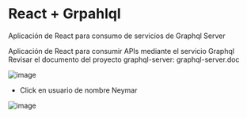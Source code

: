 # React + Grpahlql

Aplicación de React para consumo de servicios de Graphql Server

Aplicación de React para consumir APIs mediante el servicio Graphql
Revisar el documento del proyecto graphql-server: graphql-server.doc 

![image](https://github.com/wlopera/react-graphql/assets/7141537/5db75fd8-2c57-469a-ac94-af9343eb40b1)

* Click en usuario de nombre Neymar

![image](https://github.com/wlopera/react-graphql/assets/7141537/5bfe2ba9-5fa2-434d-aaaa-9b834e2d9a34)

